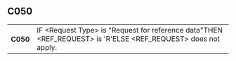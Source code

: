 ## C050
<table>
 <tr>
  <th>
   C050
  </th>
  <td>
   IF &lt;Request Type&gt; is "Request for reference data"THEN &lt;REF_REQUEST&gt; is 'R'ELSE &lt;REF_REQUEST&gt; does not apply.
  </td>
 </tr>
</table>
